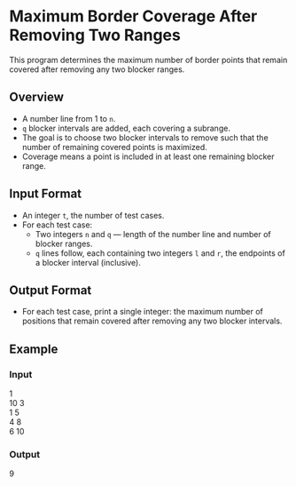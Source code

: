 # Maximum Border Coverage After Removing Two Ranges

This program determines the maximum number of border points that remain covered after removing any two blocker ranges.

## Overview

- A number line from 1 to `n`.
- `q` blocker intervals are added, each covering a subrange.
- The goal is to choose two blocker intervals to remove such that the number of remaining covered points is maximized.
- Coverage means a point is included in at least one remaining blocker range.

## Input Format

- An integer `t`, the number of test cases.
- For each test case:
  - Two integers `n` and `q` — length of the number line and number of blocker ranges.
  - `q` lines follow, each containing two integers `l` and `r`, the endpoints of a blocker interval (inclusive).

## Output Format

- For each test case, print a single integer: the maximum number of positions that remain covered after removing any two blocker intervals.

## Example

### Input
1  
10 3  
1 5  
4 8  
6 10  

### Output
9  